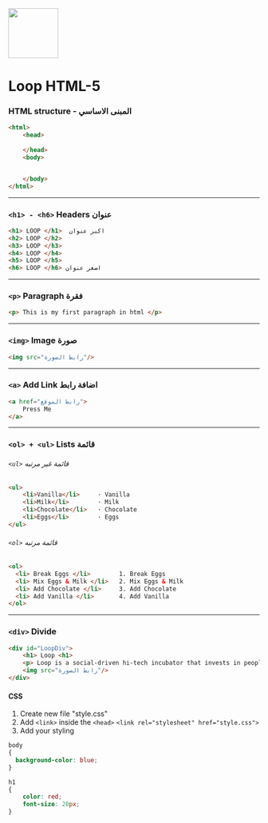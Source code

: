 <img src="https://res.cloudinary.com/monday-platform/image/upload/v1687508245/board_views_images/logos/1687508245192_546ddd78-f911-1be8-ace5-26033aa68ede.png" width="100">

# Loop HTML-5

###  HTML structure - المبنى الاساسي
```html
<html>
    <head>
    
    </head>
    <body>


    </body>
</html>
```
------------------------------------------------
### ```<h1> - <h6>``` Headers عنوان 
```html
<h1> LOOP </h1>  اكبر عنوان
<h2> LOOP </h2>
<h3> LOOP </h3>
<h4> LOOP </h4>
<h5> LOOP </h5>
<h6> LOOP </h6> اصغر عنوان
```
------------------------------------------------
### ```<p>``` Paragraph فقرة 
```html
<p> This is my first paragraph in html </p>
```
------------------------------------------------
### ```<img>``` Image صورة 
```html
<img src="رابط الصورة"/>
```
------------------------------------------------
### ```<a>``` Add Link اضافة رابط
```html
<a href="رابط الموقع"> 
    Press Me
</a>
```
------------------------------------------------

### ```<ol> + <ul>``` Lists قائمة  
###### ```<ul>```  قائمة غير مرتبه
```html
<ul>  
    <li>Vanilla</li>     · Vanilla
    <li>Milk</li>        · Milk
    <li>Chocolate</li>   · Chocolate
    <li>Eggs</li>        · Eggs
</ul>  
```

###### ```<ol>```  قائمة مرتبه
```html
<ol> 
  <li> Break Eggs </li>        1. Break Eggs
  <li> Mix Eggs & Milk </li>   2. Mix Eggs & Milk
  <li> Add Chocolate </li>     3. Add Chocolate 
  <li> Add Vanilla </li>       4. Add Vanilla
</ol> 

```
------------------------------------------------
### ```<div>``` Divide
```html
<div id="LoopDiv">
    <h1> Loop <h1>
    <p> Loop is a social-driven hi-tech incubator that invests in people</p>
    <img src="رابط الصورة"/> 
</div>

```

#### CSS
1. Create new file "style.css"
2. Add ```<link>``` inside the ```<head>```
 ```<link rel="stylesheet" href="style.css">```
3. Add your styling
```css
body 
{
  background-color: blue;
}

h1
{
    color: red;
    font-size: 20px;
}
```
